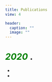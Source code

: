 ```yaml
---
title: Publications
view: 4

header:
  caption: ""
  image: ""
---
```


# <span style="color:green"> *2020* </span>.

* 

*  